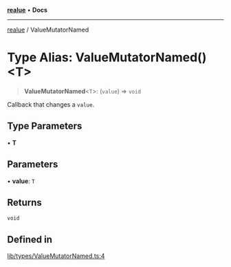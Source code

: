 [**realue**](../README.md) • **Docs**

***

[realue](../README.md) / ValueMutatorNamed

# Type Alias: ValueMutatorNamed()\<T\>

> **ValueMutatorNamed**\<`T`\>: (`value`) => `void`

Callback that changes a `value`.

## Type Parameters

• **T**

## Parameters

• **value**: `T`

## Returns

`void`

## Defined in

[lib/types/ValueMutatorNamed.ts:4](https://github.com/nevoland/realue/blob/3ee19205f96a631a4bd1adc96c572cca62bfa0d1/lib/types/ValueMutatorNamed.ts#L4)
